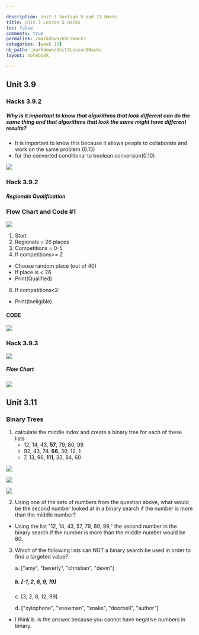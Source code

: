 ```yaml
--- 

description: Unit 3 Section 9 and 11 Hacks
title: Unit 3 Lesson 5 Hacks
toc: false
comments: true
permalink: /markdown/U3L5Hacks
categories: [week 15]
nb_path: _markdown/Unit3Lesson5Hacks
layout: notebook

---
```



## Unit 3.9

### Hacks 3.9.2

##### Why is it important to know that algorithms that look different can do the same thing and that algorithms that look the same might have different results?
- It is important to know this because it allows people to collaborate and work on the same problem.(0.15)
- for the converted conditional to boolean conversion(0.10)

![]({{site.baseurl}}/images/goPractice.png)

### Hack 3.9.2

##### Regionals Qualification

### Flow Chart and Code #1

![]({{site.baseurl}}/images/FlowChart1.png)

1. Start
2. Regionals = 26 places
3. Competitions = 0-5
5. If competitions>= 2
- Choose random place (out of 40)
- If place is < 26
- Print(Qualified)
6. If competitions<2:
- Print(Ineligible)


#### CODE

![]({{site.baseurl}}/images/FlowCode1.png)


### Hack 3.9.3

![]({{site.baseurl}}/images/numGuessQuiz.png)

##### Flow Chart

![]({{site.baseurl}}/images/NumberGameFlow.png)


## Unit 3.11

### Binary Trees

1. calculate the middle index and create a binary tree for each of these lists
    - 12, 14, 43, **57**, 79, 80, 99
    - 92, 43, 74, **66**, 30, 12, 1
    - 7, 13, 96, **111**, 33, 84, 60

![]({{site.baseurl}}/images/binaryTree1.png)

![]({{site.baseurl}}/images/binaryTree2.png)

![]({{site.baseurl}}/images/binaryTree3.png)



2. Using one of the sets of numbers from the question above, what would be the second number looked at in a binary search if the number is more than the middle number?

- Using the list "12, 14, 43, 57, 79, 80, 99," the second number in the binary search if the number is more than the middle number would be 80.

3. Which of the following lists can NOT a binary search be used in order to find a targeted value?

    a. ["amy", "beverly", "christian", "devin"]

    ##### b. [-1, 2, 6, 9, 19]

    c. [3, 2, 8, 12, 99]
    
    d. ["xylophone", "snowman", "snake", "doorbell", "author"]

- I think b. is the answer because you cannot have negative numbers in binary.